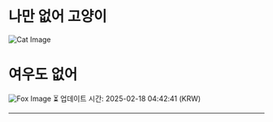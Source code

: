 
# 나만 없어 고양이

![Cat Image](https://cdn2.thecatapi.com/images/dj3.jpg)

# 여우도 없어
![Fox Image](https://randomfox.ca/images/122.jpg)
⏳ 업데이트 시간: 2025-02-18 04:42:41 (KRW)

---
